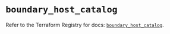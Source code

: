 # `boundary_host_catalog`

Refer to the Terraform Registry for docs: [`boundary_host_catalog`](https://registry.terraform.io/providers/hashicorp/boundary/1.1.13/docs/resources/host_catalog).
